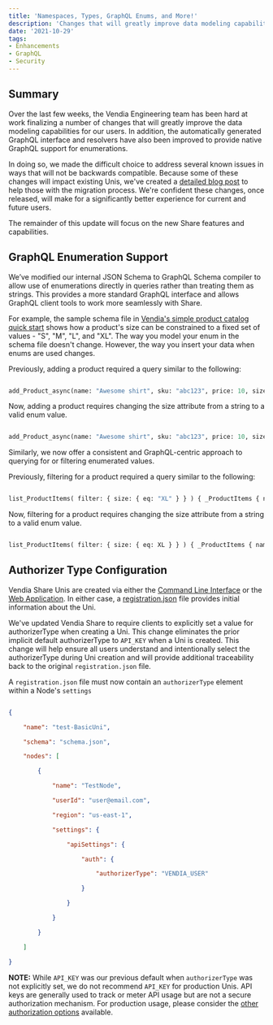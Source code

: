 ```yaml
---
title: 'Namespaces, Types, GraphQL Enums, and More!'
description: 'Changes that will greatly improve data modeling capabilities for our users'
date: '2021-10-29'
tags:
- Enhancements
- GraphQL
- Security
---
```


## Summary

Over the last few weeks, the Vendia Engineering team has been hard at work finalizing a number of changes that will greatly improve the data modeling capabilities for our users.  In addition, the automatically generated GraphQL interface and resolvers have also been improved to provide native GraphQL support for enumerations.

In doing so, we made the difficult choice to address several known issues in ways that will not be backwards compatible.  Because some of these changes will impact existing Unis, we've created a [detailed blog post](https://www.vendia.net/blog/open-beta-changes) to help those with the migration process.  We're confident these changes, once released, will make for a significantly better experience for current and future users.

The remainder of this update will focus on the new Share features and capabilities.


## GraphQL Enumeration Support

We’ve modified our internal JSON Schema to GraphQL Schema compiler to allow use of enumerations directly in queries rather than treating them as strings.  This provides a more standard GraphQL interface and allows GraphQL client tools to work more seamlessly with Share.

For example, the sample schema file in [Vendia's simple product catalog quick start](https://www.vendia.net/docs/share/quickstart/simple-product-catalog) shows how a product's size can be constrained to a fixed set of values - "S", "M", "L", and "XL". The way you model your enum in the schema file doesn't change. However, the way you insert your data when enums are used changes.

Previously, adding a product required a query similar to the following:

```graphql

add_Product_async(name: "Awesome shirt", sku: "abc123", price: 10, size: "XL") {id}

```

Now, adding a product requires changing the size attribute from a string to a valid enum value.

```graphql

add_Product_async(name: "Awesome shirt", sku: "abc123", price: 10, size: XL) {id}

```

Similarly, we now offer a consistent and GraphQL-centric approach to querying for or filtering enumerated values.

Previously, filtering for a product required a query similar to the following:

```graphql

list_ProductItems( filter: { size: { eq: "XL" } } ) { _ProductItems { name sku price size } }

```

Now, filtering for a product requires changing the size attribute from a string to a valid enum value.

```graphql

list_ProductItems( filter: { size: { eq: XL } } ) { _ProductItems { name sku price size } }

```


## Authorizer Type Configuration

Vendia Share Unis are created via either the [Command Line Interface](https://www.vendia.net/docs/share/cli) or the [Web Application](https://share.vendia.net/).  In either case, a [registration.json](https://www.vendia.net/docs/share/cli/guide#format-of-the-registration-schema-and-initial-state-files) file provides initial information about the Uni.

We've updated Vendia Share to require clients to explicitly set a value for authorizerType when creating a Uni.  This change eliminates the prior implicit default authorizerType to `API_KEY` when a Uni is created.  This change will help ensure all users understand and intentionally select the authorizerType during Uni creation and will provide additional traceability back to the original `registration.json` file.

A `registration.json` file must now contain an `authorizerType` element within a Node's `settings`

```json

{

    "name": "test-BasicUni",

    "schema": "schema.json",

    "nodes": [

        {

            "name": "TestNode",

            "userId": "user@email.com",

            "region": "us-east-1",

            "settings": {

                "apiSettings": {

                    "auth": {

                        "authorizerType": "VENDIA_USER"

                    }

                }

            }

        }

    ]

}

```

**NOTE:** While `API_KEY` was our previous default when `authorizerType` was not explicitly set, we do not recommend `API_KEY` for production Unis. API keys are generally used to track or meter API usage but are not a secure authorization mechanism.  For production usage, please consider the [other authorization options](https://www.vendia.net/docs/share/node-access-control#how-to-set) available.
